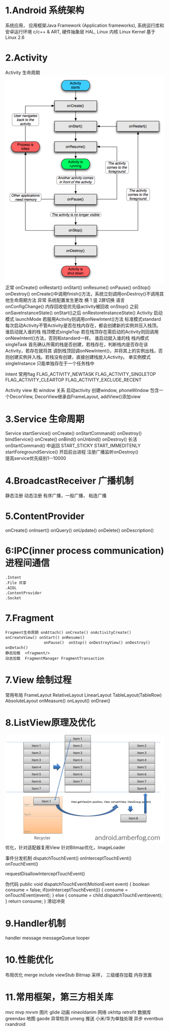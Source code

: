 # 1.Android 系统架构

系统应用，
应用框架Java Framework (Application frameworks),
系统运行库和安卓运行环境 c/c++ & ART,
硬件抽象层 HAL,
Linux 内核 Linux Kernel 基于Linux 2.6

# 2.Activity
 Activity 生命周期 
           ![Image text](./android-image/activity-lifecycle.png)
          正常 onCreate() onRestart() onStart() onResume() onPause() onStop() onDestroy()
          onCreate()中调用finish()方法，系统立刻调用onDestroy()不调用其他生命周期方法
          异常 系统配置发生更改 横 1 竖 2屏切换  语言 onConfigChange()
               内存回收低优先级activity被回收
               onStop() 之前 onSaveInstanceState() onStart()之后 onRestoreInstanceState()
 Activity 启动模式
    launchMode 若服用Activity则调用onNewIntent()方法
        标准模式standard 每次启动Activity不管Activity是否在栈内存在，都会创建新的实例并压入栈顶。 
      谁启动就入谁的栈
        栈顶模式singleTop 若在栈顶存在需启动的Activity则回调用onNewIntent()方法，否则和standard一样。
      谁启动就入谁的栈
        栈内模式singleTask 首先确认所需的栈是否创建，若栈存在，判断栈内是否存在该Activity，若存在就将其
      调到栈顶回调onNewIntent()，并将其上的实例出栈，否则创建实例并入栈。若栈没有创建，直接创建栈放入Activity。
        单实例模式singleInstance 只能单独存在于一个任务栈中
        
 Intent 常用flag
  FLAG_ACTIVITY_NEWTASK
  FLAG_ACTIVITY_SINGLETOP
  FLAG_ACTIVITY_CLEARTOP
  FLAG_ACTIVITY_EXCLUDE_RECENT
  
  Activity view 和 window 关系
  启动activity 创建window, phoneWindow 包含一个DecorView, DecorView继承自FrameLayout, addView()添加view

# 3.Service 生命周期
 Service startService() onCreate() onStartCommand() onDestroy()
         bindService()  onCreate() onBind() onUnbind() onDestroy()
 长活 onStartCommand() 中返回 START_STICKY START_IMMEDITENLY
      startForegroundService() 开启前台进程
      注册广播监听onDestroy()   
      提高service优先级别1--10000    

# 4.BroadcastReceiver 广播机制
   静态注册 动态注册
   有序广播，一般广播， 粘连广播
   
# 5.ContentProvider  
 onCreate()
 onInsert()
 onQuery()
 onUpdate()
 onDelete()
 onDescription() 
   
# 6:IPC(inner process communication)进程间通信
    .Intent 
    .File 共享
    .AIDL   
    .ContentProvider
    .Socket
# 7.Fragment 
    Fragment生命周期 onAttach() onCreate() onActivityCreate() onCreateView() onStart() onResume()
                     onPause()  onStop() onDestroyView() onDestroy() onDetach()
    静态加载  <fragment/>
    动态加载  FragmentManager FragmentTransaction                  
    
# 7.View 绘制过程
  常用布局  FrameLayout RelativeLayout LinearLayout TableLayout(TableRow) AbsoluteLayout
  onMeasure()
  onLayout()
  onDraw()

# 8.ListView原理及优化
  ![Image text](android-image/android-listview.jpg)
  优化，针对适配器复用View
        针对Bitmap优化，ImageLoader

  事件分发机制
   dispatchTouchEvent() onInterceptTouchEvent() onTouchEvent()
  
   requestDisallowInterceptTouchEvent()
   
  伪代码
  public void dispatchTouchEvent(MotionEvent event) {
    boolean consume = false;
    if(onInterceptTouchEvent()) {
        consume = onTouchEvent(event);
    } else {
        consume = child.dispatchTouchEvent(event);
    }
    return consume;
  }
  滑动冲突 
  
# 9.Handler机制
  handler message  messageQueue looper
  
# 10.性能优化
  布局优化 merge include viewStub
  Bitmap 采样， 三级缓存加载
  内存泄漏 
  
# 11.常用框架，第三方相关库
 mvc mvp mvvm
 图片 glide 
 动画 nineoldanim
 网络 okhttp retrofit
 数据库 greendao
 地图 gaode 
 异常检测 umeng 推送 小米/华为单独处理
 异步 eventbus rxandroid
 
  
    


